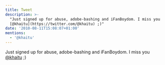```yaml
---
title: Tweet
description: >-
  "Just signed up for abuse, adobe-bashing and iFanBoydom. I miss you
  [@khaitu](https://twitter.com/@khaitu) ;)"
date: '2010-08-11T15:08:07+01:00'
mentions:
  - '@khaitu'
---
```

Just signed up for abuse, adobe-bashing and iFanBoydom. I miss you [@khaitu](https://twitter.com/@khaitu) ;)
